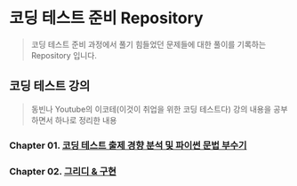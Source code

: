 # 코딩 테스트 준비 Repository

> 코딩 테스트 준비 과정에서 풀기 힘들었던 문제들에 대한 풀이를 기록하는 Repository 입니다.

## 코딩 테스트 강의

> 동빈나 Youtube의 이코테(이것이 취업을 위한 코딩 테스트다) 강의 내용을 공부하면서 하나로 정리한 내용

### Chapter 01. [코딩 테스트 출제 경향 분석 및 파이썬 문법 부수기](algorithm/chapter01.md)

### Chapter 02. [그리디 & 구현](algorithm/chpater02.md)